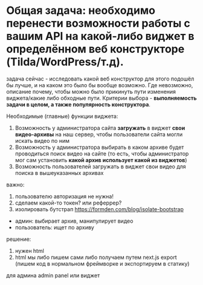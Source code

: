 # Общая задача: необходимо перенести возможности работы с вашим API на какой-либо виджет в определённом веб конструкторе (Tilda/WordPress/т.д). 

задача сейчас - исследовать какой веб конструктор для этого подошёл бы лучше, и на каком это было бы вообще возможно. Где невозможно, описание почему, чтобы можно было прикинуть пути изменения виджета/какие либо обходные пути. Критерии выбора - **выполняемость задачи в целом, а также популярность конструктора**. 

Необходимые (главные) функции виджета: 
1. Возможность у администратора сайта **загружать** в виджет **свои видео-архивы** на наш сервер, чтобы пользователи сайта могли искать видео по ним
2. Возможность у администратора выбирать в каком архиве будет проводиться поиск видео на сайте (то есть, чтобы администратор мог сам установить **какой архив использует какой из виджетов**)
3. Возможность пользователей загружать в виджет свои видео для поиска в вышеуказанных архивах

важно:
1. пользователю авторизация не нужна!
2. сделаем какой-то токен? или реферрер?
3. изолировать бутстрап https://formden.com/blog/isolate-bootstrap

- админ: выбирает архив, манипулирует видео
- пользователь: ищет по архиву

решение:
1. нужен html
2. html мы либо пишем сами либо получаем путем next.js export (пишем код в нормальном фреймворке и экспортируем в статику)

для админа admin panel или виджет